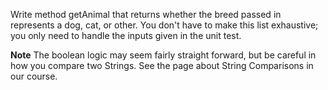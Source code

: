 Write method getAnimal that returns whether the breed passed in represents a dog, cat, or other. You don't have to make this list exhaustive; you only need to handle the inputs given in the unit test.

**Note** The boolean logic may seem fairly straight forward, but be careful in how you compare two Strings. See the page about String Comparisons in our course.